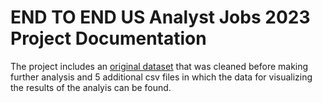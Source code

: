 # END TO END US Analyst Jobs 2023 Project Documentation #
The project includes an [original dataset]() that was cleaned before making further analysis and 5 additional csv files in which the data for visualizing the results of the analyis can be found. 
